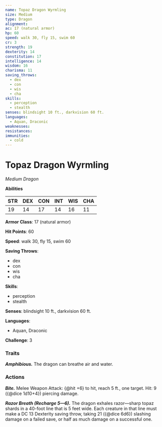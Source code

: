 ```yaml
---
name: Topaz Dragon Wyrmling
size: Medium
type: Dragon
alignment: 
ac: 17 (natural armor)
hp: 60
speed: walk 30, fly 15, swim 60
cr: 3
strength: 19
dexterity: 14
constitution: 17
intelligence: 14
wisdom: 16
charisma: 11
saving_throws:
  - dex
  - con
  - wis
  - cha
skills:
  - perception
  - stealth
senses: blindsight 10 ft., darkvision 60 ft.
languages:
  - Aquan, Draconic
weaknesses:
resistances:
immunities:
  - cold
---
```


# Topaz Dragon Wyrmling

*Medium Dragon*

**Abilities**

| STR | DEX | CON | INT | WIS | CHA |
| --- | --- | --- | --- | --- | --- |
| 19 | 14 | 17 | 14 | 16 | 11 |

**Armor Class**: 17 (natural armor)

**Hit Points**: 60

**Speed**: walk 30, fly 15, swim 60

**Saving Throws**:
  - dex
  - con
  - wis
  - cha

**Skills**:
  - perception
  - stealth

**Senses**: blindsight 10 ft., darkvision 60 ft.

**Languages**:
  - Aquan, Draconic

**Challenge**: 3

### Traits
***Amphibious.*** The dragon can breathe air and water.

### Actions
***Bite.*** Melee Weapon Attack: {@hit +6} to hit, reach 5 ft., one target. Hit: 9 ({@dice 1d10+4}) piercing damage.

***Razor Breath (Recharge 5—6).*** The dragon exhales razor—sharp topaz shards in a 40-foot line that is 5 feet wide. Each creature in that line must make a DC 13 Dexterity saving throw, taking 21 ({@dice 6d6}) slashing damage on a failed save, or half as much damage on a successful one.


